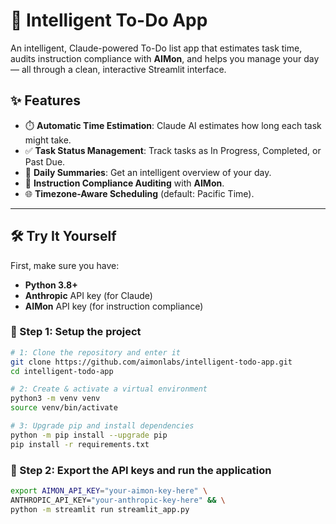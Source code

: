 # 🧠 Intelligent To-Do App

An intelligent, Claude-powered To-Do list app that estimates task time, audits instruction compliance with **AIMon**, and helps you manage your day — all through a clean, interactive Streamlit interface.

## ✨ Features

- ⏱️ **Automatic Time Estimation**: Claude AI estimates how long each task might take.
- ✅ **Task Status Management**: Track tasks as In Progress, Completed, or Past Due.
- 🔔 **Daily Summaries**: Get an intelligent overview of your day.
- 🧪 **Instruction Compliance Auditing** with **AIMon**.
- 🌐 **Timezone-Aware Scheduling** (default: Pacific Time).

---

## 🛠️ Try It Yourself

First, make sure you have:
- **Python 3.8+**
- **Anthropic** API key (for Claude)
- **AIMon** API key (for instruction compliance)

### 🔧 Step 1: Setup the project

```bash
# 1: Clone the repository and enter it
git clone https://github.com/aimonlabs/intelligent-todo-app.git
cd intelligent-todo-app

# 2: Create & activate a virtual environment
python3 -m venv venv
source venv/bin/activate

# 3: Upgrade pip and install dependencies
python -m pip install --upgrade pip
pip install -r requirements.txt
```

### 🚀 Step 2: Export the API keys and run the application

```bash
export AIMON_API_KEY="your-aimon-key-here" \
ANTHROPIC_API_KEY="your-anthropic-key-here" && \
python -m streamlit run streamlit_app.py
```
